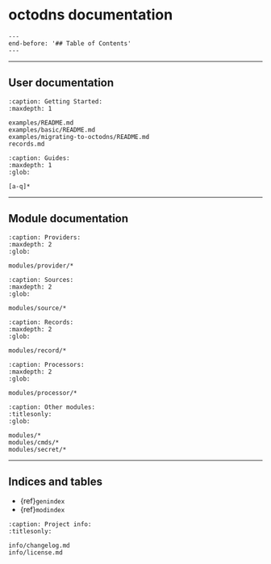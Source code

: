 # octodns documentation

```{include} ../README.md
---
end-before: '## Table of Contents'
---
```

______________________________________________________________________

## User documentation

```{toctree}
:caption: Getting Started:
:maxdepth: 1

examples/README.md
examples/basic/README.md
examples/migrating-to-octodns/README.md
records.md
```

```{toctree}
:caption: Guides:
:maxdepth: 1
:glob:

[a-q]*
```

______________________________________________________________________

## Module documentation

```{toctree}
:caption: Providers:
:maxdepth: 2
:glob:

modules/provider/*
```

```{toctree}
:caption: Sources:
:maxdepth: 2
:glob:

modules/source/*
```

```{toctree}
:caption: Records:
:maxdepth: 2
:glob:

modules/record/*
```

```{toctree}
:caption: Processors:
:maxdepth: 2
:glob:

modules/processor/*
```

```{toctree}
:caption: Other modules:
:titlesonly:
:glob:

modules/*
modules/cmds/*
modules/secret/*
```

______________________________________________________________________

## Indices and tables

- {ref}`genindex`
- {ref}`modindex`



```{toctree}
:caption: Project info:
:titlesonly:

info/changelog.md
info/license.md
```
